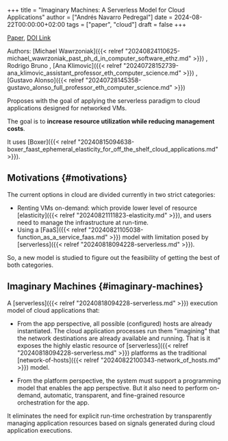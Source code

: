 +++
title = "Imaginary Machines: A Serverless Model for Cloud Applications"
author = ["Andrés Navarro Pedregal"]
date = 2024-08-22T00:00:00+02:00
tags = ["paper", "cloud"]
draft = false
+++

[Paper](/ox-hugo/imaginary_machines_a_serverless_model_for_cloud_applications.pdf), [DOI Link](https://doi.org/10.48550/arXiv.2407.00839)

Authors: [Michael Wawrzoniak]({{< relref "20240824110625-michael_wawrzoniak_past_ph_d_in_computer_software_ethz.md" >}}) , Rodrigo Bruno , [Ana Klimovic]({{< relref "20240728152739-ana_klimovic_assistant_professor_eth_computer_science.md" >}}) , [Gustavo Alonso]({{< relref "20240728145358-gustavo_alonso_full_professor_eth_computer_science.md" >}})

Proposes with the goal of applying the serverless paradigm to cloud applications designed for networked VMs.

The goal is to **increase resource utilization while reducing management costs**.

It uses [Boxer]({{< relref "20240815094638-boxer_faast_ephemeral_elasticity_for_off_the_shelf_cloud_applications.md" >}}).


## Motivations {#motivations}

The current options in cloud are divided currently in two strict categories:

-   Renting VMs on-demand: which provide lower level of resource [elasticity]({{< relref "20240821111823-elasticity.md" >}}), and users need to manage the infrastructure at run-time.
-   Using a [FaaS]({{< relref "20240821105038-function_as_a_service_faas.md" >}}) model with limitation posed by [serverless]({{< relref "20240818094228-serverless.md" >}}).

So, a new model is studied to figure out the feasibility of getting the best of both categories.


## Imaginary Machines {#imaginary-machines}

A [serverless]({{< relref "20240818094228-serverless.md" >}}) execution model of cloud applications that:

-   From the app perspective, all possible (configured) hosts are already instantiated.
    The cloud application processes run them "imagining" that the network destinations are already available and running.
    That is it exposes the highly elastic resource of [serverless]({{< relref "20240818094228-serverless.md" >}}) platforms as the traditional [network-of-hosts]({{< relref "20240822100343-network_of_hosts.md" >}}) model.

-   From the platform perspective, the system must support a programming model that enables the app perspective.
    But it also need to perform on-demand, automatic, transparent, and fine-grained resource orchestration for the app.

It eliminates the need for explicit run-time orchestration by transparently managing application resources based on signals generated during cloud application executions.
